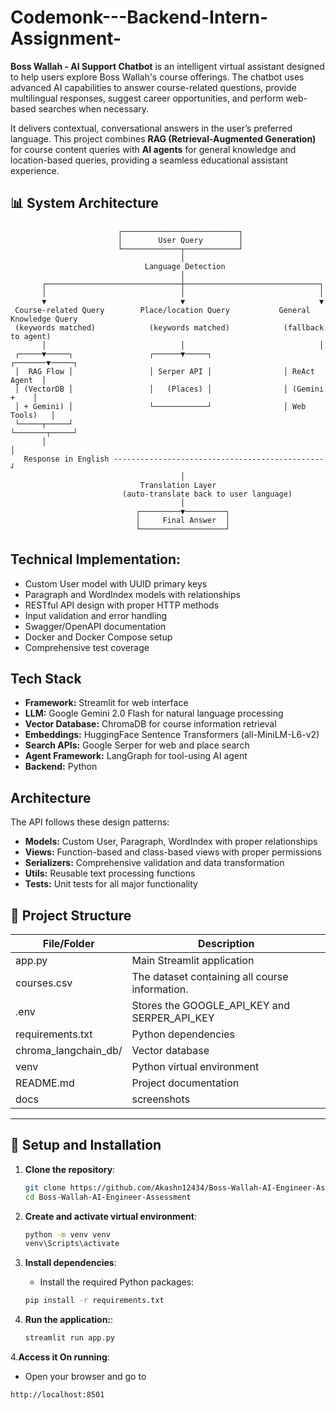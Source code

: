 # Codemonk---Backend-Intern-Assignment-
**Boss Wallah - AI Support Chatbot** is an intelligent virtual assistant designed to help users explore Boss Wallah's course offerings. The chatbot uses advanced AI capabilities to answer course-related questions, provide multilingual responses, suggest career opportunities, and perform web-based searches when necessary.

It delivers contextual, conversational answers in the user’s preferred language. This project combines **RAG (Retrieval-Augmented Generation)** for course content queries with **AI agents** for general knowledge and location-based queries, providing a seamless educational assistant experience.


  ## 📊 System Architecture

```text
                        ┌──────────────────────────┐
                        │        User Query        │
                        └─────────────┬────────────┘
                                      │
                              Language Detection
                                      │
       ┌──────────────────────────────┼──────────────────────────────┐
       │                              │                              │
       ▼                              ▼                              ▼
 Course-related Query        Place/location Query           General Knowledge Query
 (keywords matched)            (keywords matched)            (fallback to agent)
       │                              │                              │
 ┌─────▼─────┐                 ┌──────▼─────┐                ┌───────▼─────┐
 │  RAG Flow │                 │ Serper API │                │ ReAct Agent  │
 │ (VectorDB │                 │   (Places) │                │ (Gemini +    │
 │ + Gemini) │                 └────────────┘                │ Web Tools)   │
 └─────┬─────┘                                              └───────┬─────┘
       │                                                              │
   Response in English -----------------------------------------------┘
                                      │
                             Translation Layer
                         (auto-translate back to user language)
                                      │
                            ┌─────────▼─────────┐
                            │     Final Answer  │
                            └───────────────────┘
```

## Technical Implementation:

 - Custom User model with UUID primary keys
 - Paragraph and WordIndex models with relationships
 - RESTful API design with proper HTTP methods
 - Input validation and error handling
 - Swagger/OpenAPI documentation
 - Docker and Docker Compose setup
 - Comprehensive test coverage

## Tech Stack
- **Framework:** Streamlit for web interface
- **LLM:** Google Gemini 2.0 Flash for natural language processing
- **Vector Database:** ChromaDB for course information retrieval
- **Embeddings:** HuggingFace Sentence Transformers (all-MiniLM-L6-v2)
- **Search APIs:** Google Serper for web and place search
- **Agent Framework:** LangGraph for tool-using AI agent
- **Backend:** Python

## Architecture
The API follows these design patterns:

- **Models:** Custom User, Paragraph, WordIndex with proper relationships
- **Views:** Function-based and class-based views with proper permissions
- **Serializers:** Comprehensive validation and data transformation
- **Utils:** Reusable text processing functions
- **Tests:** Unit tests for all major functionality

## 📁 Project Structure

| File/Folder           | Description                                      | 
|-----------------------|--------------------------------------------------|
| app.py                | Main Streamlit application                       | 
| courses.csv           |The dataset containing all course information.    |
| .env                  | Stores the GOOGLE_API_KEY and SERPER_API_KEY     | 
| requirements.txt      | Python dependencies                              | 
| chroma_langchain_db/  | Vector database                                  | 
| venv                  |  Python virtual environment                      | 
| README.md             |  Project documentation                           | 
| docs                  |  screenshots                                     | 

---

## 🚀 Setup and Installation
1. **Clone the repository**:
    ```bash
    git clone https://github.com/Akashn12434/Boss-Wallah-AI-Engineer-Assessment.git
    cd Boss-Wallah-AI-Engineer-Assessment
    ```

2. **Create and activate virtual environment**:
   ```bash
   python -m venv venv
   venv\Scripts\activate
   
3. **Install dependencies**:
   - Install the required Python packages:   
    ```bash
    pip install -r requirements.txt
    ```
  
4. **Run the application:**:
    ```bash
    streamlit run app.py
    ```

4.**Access it On running**:
   - Open your browser and go to
   ```bash
   http://localhost:8501
   ```
   
